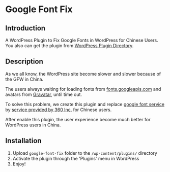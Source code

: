 Google Font Fix
===============

## Introduction

A WordPress Plugin to Fix Google Fonts in WordPress for Chinese Users.
You also can get the plugin from [WordPress Plugin Directory](https://wordpress.org/plugins/google-font-fix/).

## Description

As we all know, the WordPress site become slower and slower because of the GFW in China.

The users always waiting for loading fonts from [fonts.googleapis.com](http://fonts.googleapis.com) and avatars from [Gravatar](https://gravatar.com), until time out.

To solve this problem, we create this plugin and replace [google font service](http://fonts.googleapis.com) by [service provided by 360 Inc.](http://fonts.useso.com) for Chinese users.

After enable this plugin, the user experience become much better for WordPress users in China.

## Installation

1. Upload `google-font-fix` folder to the `/wp-content/plugins/` directory
2. Activate the plugin through the 'Plugins' menu in WordPress
3. Enjoy!